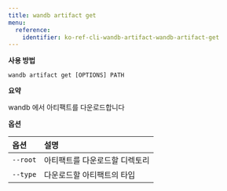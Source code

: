 ```yaml
---
title: wandb artifact get
menu:
  reference:
    identifier: ko-ref-cli-wandb-artifact-wandb-artifact-get
---
```


**사용 방법**

`wandb artifact get [OPTIONS] PATH`

**요약**

wandb 에서 아티팩트를 다운로드합니다

**옵션**

| **옵션** | **설명** |
| :--- | :--- |
| `--root` | 아티팩트를 다운로드할 디렉토리 |
| `--type` | 다운로드할 아티팩트의 타입 |